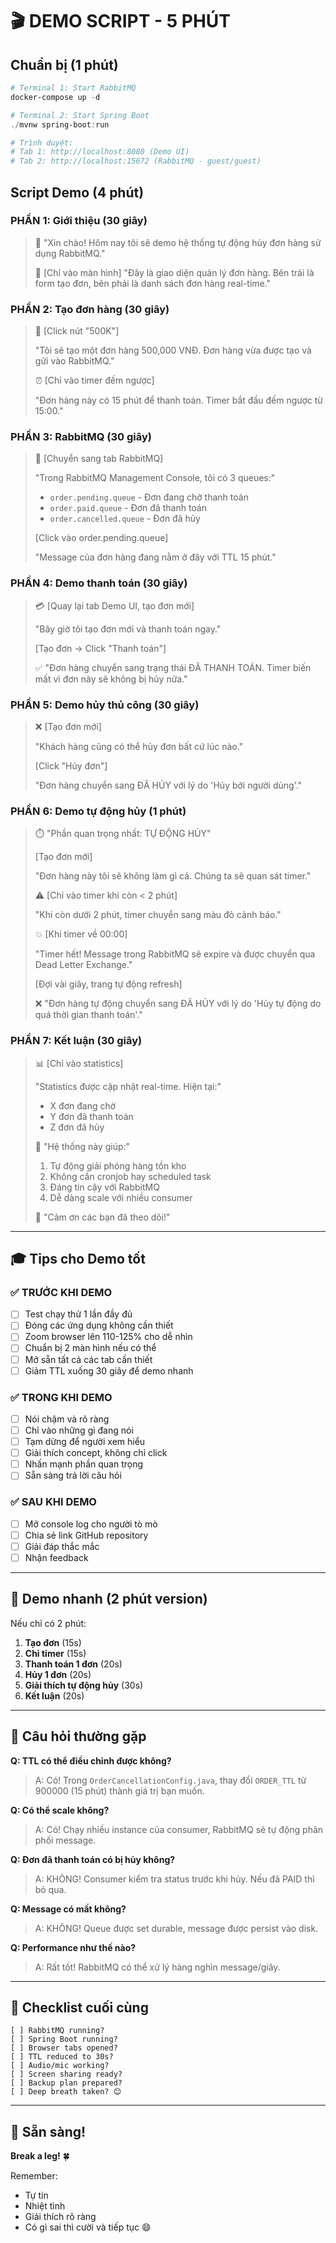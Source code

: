 # 🎬 DEMO SCRIPT - 5 PHÚT

## Chuẩn bị (1 phút)

```powershell
# Terminal 1: Start RabbitMQ
docker-compose up -d

# Terminal 2: Start Spring Boot
./mvnw spring-boot:run

# Trình duyệt:
# Tab 1: http://localhost:8080 (Demo UI)
# Tab 2: http://localhost:15672 (RabbitMQ - guest/guest)
```

## Script Demo (4 phút)

### PHẦN 1: Giới thiệu (30 giây)

> 👋 "Xin chào! Hôm nay tôi sẽ demo hệ thống tự động hủy đơn hàng sử dụng RabbitMQ."
>
> 📱 [Chỉ vào màn hình]
> "Đây là giao diện quản lý đơn hàng. Bên trái là form tạo đơn, bên phải là danh sách đơn hàng real-time."

### PHẦN 2: Tạo đơn hàng (30 giây)

> 🛒 [Click nút "500K"]
>
> "Tôi sẽ tạo một đơn hàng 500,000 VNĐ. Đơn hàng vừa được tạo và gửi vào RabbitMQ."
>
> ⏰ [Chỉ vào timer đếm ngược]
>
> "Đơn hàng này có 15 phút để thanh toán. Timer bắt đầu đếm ngược từ 15:00."

### PHẦN 3: RabbitMQ (30 giây)

> 🐰 [Chuyển sang tab RabbitMQ]
>
> "Trong RabbitMQ Management Console, tôi có 3 queues:"
> - `order.pending.queue` - Đơn đang chờ thanh toán
> - `order.paid.queue` - Đơn đã thanh toán
> - `order.cancelled.queue` - Đơn đã hủy
>
> [Click vào order.pending.queue]
>
> "Message của đơn hàng đang nằm ở đây với TTL 15 phút."

### PHẦN 4: Demo thanh toán (30 giây)

> 💳 [Quay lại tab Demo UI, tạo đơn mới]
>
> "Bây giờ tôi tạo đơn mới và thanh toán ngay."
>
> [Tạo đơn → Click "Thanh toán"]
>
> ✅ "Đơn hàng chuyển sang trạng thái ĐÃ THANH TOÁN. Timer biến mất vì đơn này sẽ không bị hủy nữa."

### PHẦN 5: Demo hủy thủ công (30 giây)

> ❌ [Tạo đơn mới]
>
> "Khách hàng cũng có thể hủy đơn bất cứ lúc nào."
>
> [Click "Hủy đơn"]
>
> "Đơn hàng chuyển sang ĐÃ HỦY với lý do 'Hủy bởi người dùng'."

### PHẦN 6: Demo tự động hủy (1 phút)

> ⏱️ "Phần quan trọng nhất: TỰ ĐỘNG HỦY"
>
> [Tạo đơn mới]
>
> "Đơn hàng này tôi sẽ không làm gì cả. Chúng ta sẽ quan sát timer."
>
> ⚠️ [Chỉ vào timer khi còn < 2 phút]
>
> "Khi còn dưới 2 phút, timer chuyển sang màu đỏ cảnh báo."
>
> 💥 [Khi timer về 00:00]
>
> "Timer hết! Message trong RabbitMQ sẽ expire và được chuyển qua Dead Letter Exchange."
>
> [Đợi vài giây, trang tự động refresh]
>
> ❌ "Đơn hàng tự động chuyển sang ĐÃ HỦY với lý do 'Hủy tự động do quá thời gian thanh toán'."

### PHẦN 7: Kết luận (30 giây)

> 📊 [Chỉ vào statistics]
>
> "Statistics được cập nhật real-time. Hiện tại:"
> - X đơn đang chờ
> - Y đơn đã thanh toán
> - Z đơn đã hủy
>
> 🎯 "Hệ thống này giúp:"
> 1. Tự động giải phóng hàng tồn kho
> 2. Không cần cronjob hay scheduled task
> 3. Đáng tin cậy với RabbitMQ
> 4. Dễ dàng scale với nhiều consumer
>
> 🙏 "Cảm ơn các bạn đã theo dõi!"

---

## 🎓 Tips cho Demo tốt

### ✅ TRƯỚC KHI DEMO

- [ ] Test chạy thử 1 lần đầy đủ
- [ ] Đóng các ứng dụng không cần thiết
- [ ] Zoom browser lên 110-125% cho dễ nhìn
- [ ] Chuẩn bị 2 màn hình nếu có thể
- [ ] Mở sẵn tất cả các tab cần thiết
- [ ] Giảm TTL xuống 30 giây để demo nhanh

### ✅ TRONG KHI DEMO

- [ ] Nói chậm và rõ ràng
- [ ] Chỉ vào những gì đang nói
- [ ] Tạm dừng để người xem hiểu
- [ ] Giải thích concept, không chỉ click
- [ ] Nhấn mạnh phần quan trọng
- [ ] Sẵn sàng trả lời câu hỏi

### ✅ SAU KHI DEMO

- [ ] Mở console log cho người tò mò
- [ ] Chia sẻ link GitHub repository
- [ ] Giải đáp thắc mắc
- [ ] Nhận feedback

---

## 🚀 Demo nhanh (2 phút version)

Nếu chỉ có 2 phút:

1. **Tạo đơn** (15s)
2. **Chỉ timer** (15s)
3. **Thanh toán 1 đơn** (20s)
4. **Hủy 1 đơn** (20s)
5. **Giải thích tự động hủy** (30s)
6. **Kết luận** (20s)

---

## 💬 Câu hỏi thường gặp

**Q: TTL có thể điều chỉnh được không?**
> A: Có! Trong `OrderCancellationConfig.java`, thay đổi `ORDER_TTL` từ 900000 (15 phút) thành giá trị bạn muốn.

**Q: Có thể scale không?**
> A: Có! Chạy nhiều instance của consumer, RabbitMQ sẽ tự động phân phối message.

**Q: Đơn đã thanh toán có bị hủy không?**
> A: KHÔNG! Consumer kiểm tra status trước khi hủy. Nếu đã PAID thì bỏ qua.

**Q: Message có mất không?**
> A: KHÔNG! Queue được set durable, message được persist vào disk.

**Q: Performance như thế nào?**
> A: Rất tốt! RabbitMQ có thể xử lý hàng nghìn message/giây.

---

## 📝 Checklist cuối cùng

```
[ ] RabbitMQ running?
[ ] Spring Boot running?
[ ] Browser tabs opened?
[ ] TTL reduced to 30s?
[ ] Audio/mic working?
[ ] Screen sharing ready?
[ ] Backup plan prepared?
[ ] Deep breath taken? 😊
```

---

## 🎉 Sẵn sàng!

**Break a leg!** 🍀

Remember: 
- Tự tin
- Nhiệt tình
- Giải thích rõ ràng
- Có gì sai thì cười và tiếp tục 😄
